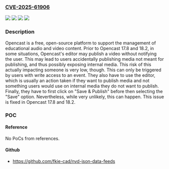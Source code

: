 ### [CVE-2025-61906](https://cve.mitre.org/cgi-bin/cvename.cgi?name=CVE-2025-61906)
![](https://img.shields.io/static/v1?label=Product&message=opencast&color=blue)
![](https://img.shields.io/static/v1?label=Version&message=%3C%2017.8%20&color=brightgreen)
![](https://img.shields.io/static/v1?label=Version&message=%3E%3D%2018.0%2C%20%3C%2018.2%20&color=brightgreen)
![](https://img.shields.io/static/v1?label=Vulnerability&message=CWE-200%3A%20Exposure%20of%20Sensitive%20Information%20to%20an%20Unauthorized%20Actor&color=brightgreen)

### Description

Opencast is a free, open-source platform to support the management of educational audio and video content. Prior to Opencast 17.8 and 18.2, in some situations, Opencast's editor may publish a video without notifying the user. This may lead to users accidentally publishing media not meant for publishing, and thus possibly exposing internal media. This risk of this actually impacting someone is very low, though. This can only be triggered by users with write access to an event. They also have to use the editor, which is usually an action taken if they want to publish media and not something users would use on internal media they do not want to publish. Finally, they have to first click on "Save & Publish" before then selecting the "Save" option. Nevertheless, while very unlikely, this can happen. This issue is fixed in Opencast 17.8 and 18.2.

### POC

#### Reference
No PoCs from references.

#### Github
- https://github.com/fkie-cad/nvd-json-data-feeds

